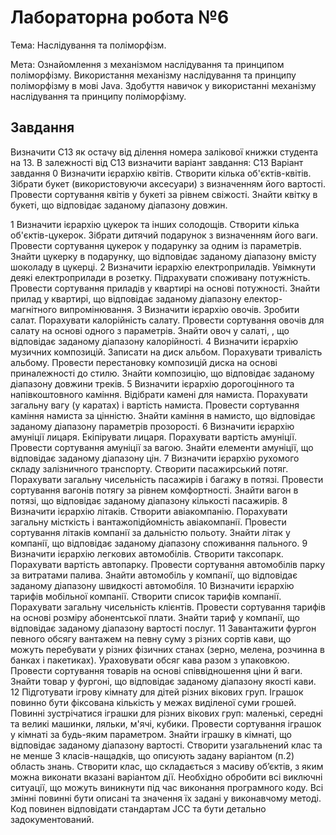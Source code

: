 # Лабораторна робота №6

Тема:   Наслідування та поліморфізм.

Мета:  Ознайомлення з механізмом наслідування та принципом поліморфізму. Використання механізму наслідування та принципу поліморфізму в мові Java. Здобуття навичок у використанні механізму наслідування та принципу поліморфізму.

## Завдання

Визначити C13 як остачу від ділення номера залікової книжки студента на 13.
    В залежності від C13 визначити варіант завдання:
    C13 	Варіант завдання
   0 	Визначити ієрархію квітів. Створити кілька об'єктів-квітів. Зібрати букет (використовуючи аксесуари) з визначенням його вартості. Провести сортування квітів у букеті за рівнем свіжості. Знайти квітку в букеті, що відповідає заданому діапазону довжин.

1 	Визначити ієрархію цукерок та інших солодощів. Створити кілька об'єктів-цукерок. Зібрати дитячий подарунок з визначенням його ваги. Провести сортування цукерок у подарунку за одним із параметрів. Знайти цукерку в подарунку, що відповідає заданому діапазону вмісту шоколаду в цукерці.
    2 	Визначити ієрархію електроприладів. Увімкнути деякі електроприлади в розетку. Підрахувати споживану потужність. Провести сортування приладів у квартирі на основі потужності. Знайти прилад у квартирі, що відповідає заданому діапазону електор-магнітного випромінювання.
    3 	Визначити ієрархію овочів. Зробити салат. Порахувати калорійність салату. Провести сортування овочів для салату на основі одного з параметрів. Знайти овоч у салаті, , що відповідає заданому діапазону калорійності.
    4 	Визначити ієрархію музичних композицій. Записати на диск альбом. Порахувати тривалість альбому. Провести перестановку композицій диска на основі приналежності до стилю. Знайти композицію, що відповідає заданому діапазону довжини треків.
    5 	Визначити ієрархію дорогоцінного та напівкоштовного каміння. Відібрати камені для намиста. Порахувати загальну вагу (у каратах) і вартість намиста. Провести сортування каміння намиста за цінністю. Знайти каміння в намисто, що відповідає заданому діапазону параметрів прозорості.
    6 	Визначити ієрархію амуніції лицаря. Екіпірувати лицаря. Порахувати вартість амуніції. Провести сортування амуніції за вагою. Знайти елементи амуніції, що відповідає заданому діапазону цін.
    7 	Визначити ієрархію рухомого складу залізничного транспорту. Створити пасажирський потяг. Порахувати загальну чисельність пасажирів і багажу в потязі. Провести сортування вагонів потягу за рівнем комфортності. Знайти вагон в потязі, що відповідає заданому діапазону кількості пасажирів.
    8 	Визначити ієрархію літаків. Створити авіакомпанію. Порахувати загальну місткість і вантажопідйомність авіакомпанії. Провести сортування літаків компанії за дальністю польоту. Знайти літак у компанії, що відповідає заданому діапазону споживання пального.
    9 	Визначити ієрархію легкових автомобілів. Створити таксопарк. Порахувати вартість автопарку. Провести сортування автомобілів парку за витратами палива. Знайти автомобіль у компанії, що відповідає заданому діапазону швидкості автомобіля.
    10 	Визначити ієрархію тарифів мобільної компанії. Створити список тарифів компанії. Порахувати загальну чисельність клієнтів. Провести сортування тарифів на основі розміру абонентської плати. Знайти тариф у компанії, що відповідає заданому діапазону вартості послуг.
    11 	Завантажити фургон певного обсягу вантажем на певну суму з різних сортів кави, що можуть перебувати у різних фізичних станах (зерно, мелена, розчинна в банках і пакетиках). Ураховувати обсяг кава разом з упаковкою. Провести сортування товарів на основі співвідношення ціни й ваги. Знайти товар у фургоні, що відповідає заданому діапазону якості кави.
    12 	Підготувати ігрову кімнату для дітей різних вікових груп. Іграшок повинно бути фіксована кількість у межах виділеної суми грошей. Повинні зустрічатися іграшки для різних вікових груп: маленькі, середні та великі машинки, ляльки, м'ячі, кубики. Провести сортування іграшок у кімнаті за будь-яким параметром. Знайти іграшку в кімнаті, що відповідає заданому діапазону вартості.
    Створити узагальнений клас та не менше 3 класів-нащадків, що описують задану варіантом (п.2) область знань. Створити клас, що складається з масиву об’єктів, з яким можна виконати вказані варіантом дії. Необхідно обробити всі виключні ситуації, що можуть виникнути під час виконання програмного коду. Всі змінні повинні бути описані та значення їх задані у виконавчому методі. Код повинен відповідати стандартам JCC та бути детально задокументований.
